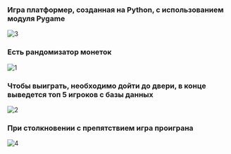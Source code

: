 ### Игра платформер, созданная на Python, с использованием модуля Pygame
![3](https://user-images.githubusercontent.com/89079756/230680178-20f01e85-a791-4f87-9047-72e639b38c1b.jpg)
### Есть рандомизатор монеток
![1](https://user-images.githubusercontent.com/89079756/230680181-edbb2912-1011-4100-8cfd-6deb17b20fb2.jpg)
### Чтобы выиграть, необходимо дойти до двери, в конце выведется топ 5 игроков с базы данных
![2](https://user-images.githubusercontent.com/89079756/230680187-906091b0-2cbc-45cf-8820-13f73140f230.jpg)
### При столкновении с препятствием игра проиграна
![4](https://user-images.githubusercontent.com/89079756/230680191-a45339c7-7b22-475d-94c6-0af56ee4c377.jpg)
